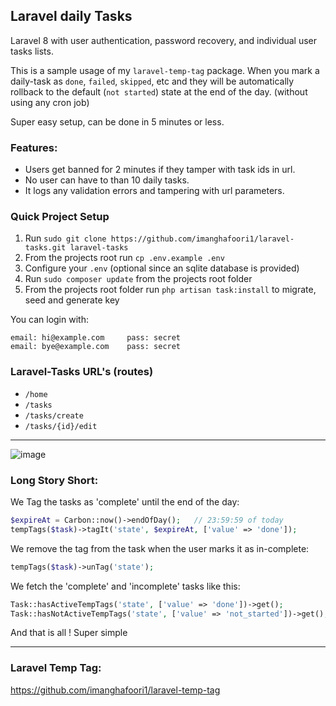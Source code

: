 ## Laravel daily Tasks

Laravel 8 with user authentication, password recovery, and individual user tasks lists.

This is a sample usage of my `laravel-temp-tag` package. When you mark a daily-task as `done`, `failed`, `skipped`, etc and they will be automatically rollback to the default  (`not started`) state at the end of the day. (without using any cron job)

Super easy setup, can be done in 5 minutes or less.

### Features:
- Users get banned for 2 minutes if they tamper with task ids in url.
- No user can have to than 10 daily tasks.
- It logs any validation errors and tampering with url parameters.


### Quick Project Setup
1. Run `sudo git clone https://github.com/imanghafoori1/laravel-tasks.git laravel-tasks`
2. From the projects root run `cp .env.example .env`
3. Configure your `.env`  (optional since an sqlite database is provided)
4. Run `sudo composer update` from the projects root folder
5. From the projects root folder run `php artisan task:install` to migrate, seed and generate key

You can login with:
```
email: hi@example.com     pass: secret
email: bye@example.com    pass: secret
```
### Laravel-Tasks URL's (routes)
* ```/home```
* ```/tasks```
* ```/tasks/create```
* ```/tasks/{id}/edit```

---

![image](https://user-images.githubusercontent.com/6961695/94300742-4f4ea780-ff76-11ea-9165-8b77df24c25c.png)




### Long Story Short:

We Tag the tasks as 'complete' until the end of the day:

```php
$expireAt = Carbon::now()->endOfDay();   // 23:59:59 of today
tempTags($task)->tagIt('state', $expireAt, ['value' => 'done']);
```

We remove the tag from the task when the user marks it as in-complete:
```php
tempTags($task)->unTag('state');
```

We fetch the 'complete' and 'incomplete' tasks like this:

```php
Task::hasActiveTempTags('state', ['value' => 'done'])->get();           // tasks with "complete" tag.
Task::hasNotActiveTempTags('state', ['value' => 'not_started'])->get(); // tasks with no tag are incomplete ones.

```

And that is all ! Super simple 

-----------

### Laravel Temp Tag:

https://github.com/imanghafoori1/laravel-temp-tag

